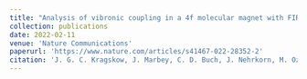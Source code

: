 ```yaml
---
title: "Analysis of vibronic coupling in a 4f molecular magnet with FIRMS"
collection: publications
date: 2022-02-11
venue: 'Nature Communications'
paperurl: 'https://www.nature.com/articles/s41467-022-28352-2'
citation: 'J. G. C. Kragskow, J. Marbey, C. D. Buch, J. Nehrkorn, M. Ozerov, S. Piligkos, S. Hill and N. F. Chilton, <i>Nat. Commun.</i>, 13, 825 (2022).'
---
```

